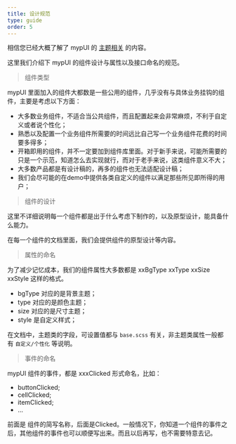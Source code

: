 ```yaml
---
title: 设计规范
type: guide
order: 5
---
```


相信您已经大概了解了 mypUI 的 [主题相关](/doc/guide/theme.html) 的内容。

这里我们介绍下 mypUI 的组件设计与属性以及接口命名的规范。

> 组件类型

mypUI 里面加入的组件大都数是一些公用的组件，几乎没有与具体业务挂钩的组件，主要是考虑以下方面：

- 大多数业务组件，不适合当公共组件，而且配置起来会非常麻烦，不利于自定义或者说个性化；
- 熟悉以及配置一个业务组件所需要的时间远比自己写一个业务组件花费的时间要多得多；
- 开箱即用的组件，并不一定要加到组件库里面。对于新手来说，可能所需要的只是一个示范，知道怎么去实现就行，而对于老手来说，这类组件意义不大；
- 大多数产品都是有设计稿的，再多的组件也无法适配设计稿；
- 我们会尽可能的在demo中提供各类自定义的组件以满足那些所见即所得的用户；

> 组件的设计

这里不详细说明每一个组件都是出于什么考虑下制作的，以及原型设计，能具备什么能力。

在每一个组件的文档里面，我们会提供组件的原型设计等内容。

> 属性的命名

为了减少记忆成本，我们的组件属性大多数都是 xxBgType xxType xxSize xxStyle 这样的格式。

- bgType 对应的是背景主题；
- type 对应的是颜色主题；
- size 对应的是尺寸主题；
- style 是自定义样式；

在文档中，主题类的字段，可设置值都与 `base.scss` 有关，非主题类属性一般都有 `自定义/个性化` 等说明。

> 事件的命名

mypUI 组件的事件，都是 xxxClicked 形式命名，比如：

- buttonClicked;
- cellClicked;
- itemClicked;
- ...

前面是 组件的简写名称，后面是Clicked。一般情况下，你知道一个组件的事件之后，其他组件的事件也可以顺便写出来。而且以后再写，也不需要特意去记。
